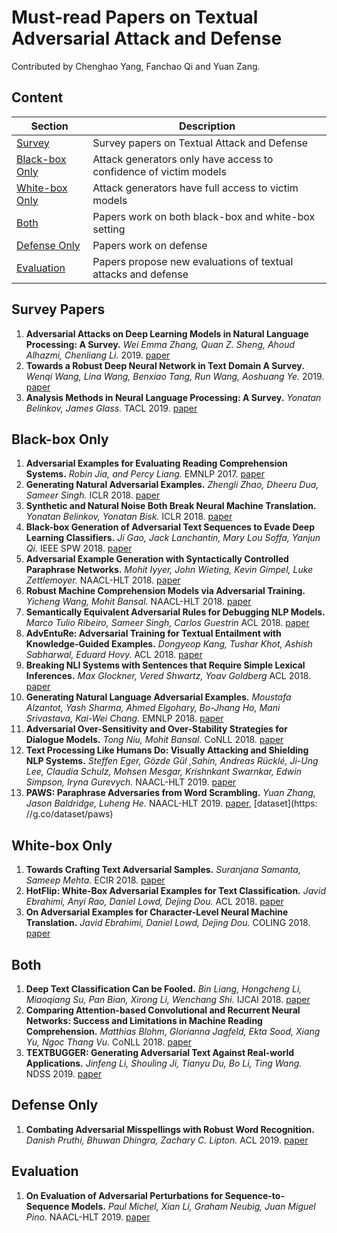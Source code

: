 # Must-read Papers on Textual Adversarial Attack and Defense

Contributed by Chenghao Yang, Fanchao Qi and Yuan Zang.



## Content

| Section | Description |
|-|-|
| [Survey](#survey) | Survey papers on Textual Attack and Defense |
| [Black-box Only](#black-box-only) | Attack generators only have access to confidence of victim models |
| [White-box Only](#white-box-only) | Attack generators have full access to victim models |
| [Both](#both) | Papers work on both black-box and white-box setting |
| [Defense Only](#defense-only) | Papers work on defense |
| [Evaluation](#evaluation) |  Papers propose new evaluations of textual attacks and defense |

## Survey Papers
1. **Adversarial Attacks on Deep Learning Models in Natural Language Processing: A Survey.**
*Wei Emma Zhang, Quan Z. Sheng, Ahoud Alhazmi, Chenliang Li.* 2019. [paper](https://arxiv.org/pdf/1901.06796.pdf)
1. **Towards a Robust Deep Neural Network in Text Domain A Survey.**
*Wenqi Wang, Lina Wang, Benxiao Tang, Run Wang, Aoshuang Ye.* 2019. [paper](https://arxiv.org/pdf/1902.07285.pdf)
1. **Analysis Methods in Neural Language Processing: A Survey.**
*Yonatan Belinkov, James Glass.* TACL 2019. [paper](https://www.aclweb.org/anthology/papers/Q/Q19/Q19-1004/)

## Black-box Only
1. **Adversarial Examples for Evaluating Reading Comprehension Systems.**
*Robin Jia, and Percy Liang.* EMNLP 2017. [paper](https://www.aclweb.org/anthology/D17-1215)
1. **Generating Natural Adversarial Examples.**
*Zhengli Zhao, Dheeru Dua, Sameer Singh.* ICLR 2018. [paper](https://arxiv.org/pdf/1710.11342.pdf)
1. **Synthetic and Natural Noise Both Break Neural Machine Translation.**
*Yonatan Belinkov, Yonatan Bisk.* ICLR 2018. [paper](https://arxiv.org/pdf/1711.02173.pdf)
1. **Black-box Generation of Adversarial Text Sequences to Evade Deep Learning Classifiers.**
*Ji Gao, Jack Lanchantin, Mary Lou Soffa, Yanjun Qi.* IEEE SPW 2018. [paper](https://ieeexplore.ieee.org/document/8424632)
1. **Adversarial Example Generation with Syntactically Controlled Paraphrase Networks.**
*Mohit Iyyer, John Wieting, Kevin Gimpel, Luke Zettlemoyer.* NAACL-HLT 2018. [paper](https://www.aclweb.org/anthology/N18-1170)
1. **Robust Machine Comprehension Models via Adversarial Training.**
*Yicheng Wang, Mohit Bansal.* NAACL-HLT 2018. [paper](https://www.aclweb.org/anthology/N18-2091)
1. **Semantically Equivalent Adversarial Rules for Debugging NLP Models.**
*Marco Tulio Ribeiro, Sameer Singh, Carlos Guestrin* ACL 2018. [paper](https://aclweb.org/anthology/P18-1079)
1. **AdvEntuRe: Adversarial Training for Textual Entailment with Knowledge-Guided Examples.**
*Dongyeop Kang, Tushar Khot, Ashish Sabharwal, Eduard Hovy.* ACL 2018. [paper](https://aclweb.org/anthology/P18-1079)
1. **Breaking NLI Systems with Sentences that Require Simple Lexical Inferences.**
*Max Glockner, Vered Shwartz, Yoav Goldberg* ACL 2018. [paper](https://www.aclweb.org/anthology/P18-2103)
1. **Generating Natural Language Adversarial Examples.**
*Moustafa Alzantot, Yash Sharma, Ahmed Elgohary, Bo-Jhang Ho, Mani Srivastava, Kai-Wei Chang.* EMNLP 2018. [paper](https://www.aclweb.org/anthology/D18-1316)
1. **Adversarial Over-Sensitivity and Over-Stability Strategies for Dialogue Models.**
*Tong Niu, Mohit Bansal.* CoNLL 2018. [paper](https://www.aclweb.org/anthology/K18-1047)
1. **Text Processing Like Humans Do: Visually Attacking and Shielding NLP Systems.**
*Steffen Eger, Gözde Gül ¸Sahin, Andreas Rücklé, Ji-Ung Lee, Claudia Schulz, Mohsen Mesgar, Krishnkant Swarnkar, Edwin Simpson, Iryna Gurevych.* NAACL-HLT 2019. [paper](https://www.aclweb.org/anthology/N19-1165)
1. **PAWS: Paraphrase Adversaries from Word Scrambling.**
*Yuan Zhang, Jason Baldridge, Luheng He.* NAACL-HLT 2019. [paper](https://www.aclweb.org/anthology/N19-1131), [dataset](https:
//g.co/dataset/paws)

## White-box Only
1. **Towards Crafting Text Adversarial Samples.**
*Suranjana Samanta, Sameep Mehta.* ECIR 2018. [paper](https://arxiv.org/pdf/1707.02812.pdf)
1. **HotFlip: White-Box Adversarial Examples for Text Classification.**
*Javid Ebrahimi, Anyi Rao, Daniel Lowd, Dejing Dou.* ACL 2018. [paper](https://www.aclweb.org/anthology/P18-2006)
1. **On Adversarial Examples for Character-Level Neural Machine Translation.**
*Javid Ebrahimi, Daniel Lowd, Dejing Dou.* COLING 2018. [paper](https://www.aclweb.org/anthology/C18-1055)

## Both
1. **Deep Text Classification Can be Fooled.**
*Bin Liang, Hongcheng Li, Miaoqiang Su, Pan Bian, Xirong Li, Wenchang Shi.* IJCAI 2018. [paper](https://arxiv.org/ftp/arxiv/papers/1704/1704.08006.pdf)
1. **Comparing Attention-based Convolutional and Recurrent Neural Networks: Success and Limitations in Machine Reading Comprehension.**
*Matthias Blohm, Glorianna Jagfeld, Ekta Sood, Xiang Yu, Ngoc Thang Vu.* CoNLL 2018. [paper](https://www.aclweb.org/anthology/K18-1011)
1. **TEXTBUGGER: Generating Adversarial Text Against Real-world Applications.**
*Jinfeng Li, Shouling Ji, Tianyu Du, Bo Li, Ting Wang.* NDSS 2019. [paper](https://arxiv.org/pdf/1812.05271.pdf)

## Defense Only
1. **Combating Adversarial Misspellings with Robust Word Recognition.**
*Danish Pruthi, Bhuwan Dhingra, Zachary C. Lipton.* ACL 2019. [paper](https://arxiv.org/pdf/1905.11268.pdf)

## Evaluation
1. **On Evaluation of Adversarial Perturbations for Sequence-to-Sequence Models.**
*Paul Michel, Xian Li, Graham Neubig, Juan Miguel Pino.* NAACL-HLT 2019. [paper](https://www.aclweb.org/anthology/N19-1314)

